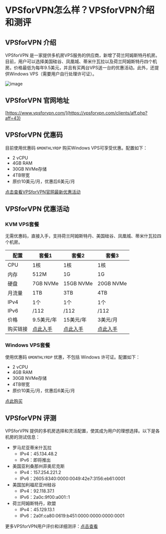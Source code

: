 # VPSforVPN怎么样？VPSforVPN介绍和测评

## VPSforVPN 介绍
VPSforVPN 是一家提供多机房VPS服务的供应商，新增了荷兰阿姆斯特丹机房。目前，用户可以选择美国硅谷、凤凰城、蒂米什瓦拉以及荷兰阿姆斯特丹四个机房。价格最低为每年9.5美元，并且有买两台VPS送一台的优惠活动。此外，还提供Windows VPS（需要用户自行处理许可证）。

![image](https://github.com/tanvirislamjahangier/VPSforVPN/assets/169740659/0c7c891c-590d-4cd4-956b-14224994ba8d)

## VPSforVPN 官网地址
[https://www.vpsforvpn.com/](https://vpsforvpn.com/clients/aff.php?aff=43)

## VPSforVPN 优惠码
目前使用优惠码 `6MONTHLYRDP` 购买Windows VPS可享受优惠。配置如下：
- 2 vCPU
- 4GB RAM
- 30GB NVMe存储
- 4TB带宽
- 原价10美元/月，优惠后6美元/月

[点击查看VPSforVPN官网最新优惠活动](https://vpsforvpn.com/clients/aff.php?aff=43)

## VPSforVPN 优惠活动

### KVM VPS套餐
无需优惠码，直接入手，支持荷兰阿姆斯特丹、美国硅谷、凤凰城、蒂米什瓦拉四个机房。

| 配置            | 套餐1          | 套餐2           | 套餐3           |
|-----------------|----------------|-----------------|-----------------|
| CPU             | 1核            | 1核             | 1核             |
| 内存            | 512M           | 1G              | 1G              |
| 硬盘            | 7GB NVMe       | 15GB NVMe       | 20GB NVMe       |
| 月流量          | 1TB            | 3TB             | 4TB             |
| IPv4            | 1个            | 1个             | 1个             |
| IPv6            | /112           | /112            | /112            |
| 价格            | 9.5美元/年     | 15美元/年       | 3美元/月        |
| 购买链接        | [点此入手](https://vpsforvpn.com/clients/aff.php?aff=43&gid=2) | [点此入手](https://vpsforvpn.com/clients/aff.php?aff=43&gid=2) | [点此入手](https://vpsforvpn.com/clients/aff.php?aff=43&gid=2) |

### Windows VPS套餐
使用优惠码 `6MONTHLYRDP` 优惠，不包括 Windows 许可证。配置如下：
- 2 vCPU
- 4GB RAM
- 30GB NVMe存储
- 4TB带宽
- 原价10美元/月，优惠后6美元/月

[点此购买](https://vpsforvpn.com/clients/aff.php?aff=43&gid=4)

## VPSforVPN 评测
VPSforVPN 提供的多机房选择和灵活配置，使其成为用户的理想选择。以下是各机房的测试信息：

- 罗马尼亚蒂米什瓦拉 
  - IPv4：45.134.48.2
  - IPv6：即将推出
- 美国亚利桑那州菲奥尼克斯 
  - IPv4：157.254.221.2
  - IPv6：2605:8340:0000:0049:42e7:3156:eb61:0001
- 美国加利福尼亚州硅谷 
  - IPv4：92.118.37.1
  - IPv6：2a0c:9f00:a001::1
- 荷兰阿姆斯特丹，欧盟 
  - IPv4：45.129.13.1
  - IPv6：2a0f:ca80:0619:b451:0000:0000:0000:0001

更多VPSforVPN用户评价和详细测评：[点击查看](https://vpsforvpn.com/clients/aff.php?aff=43)

